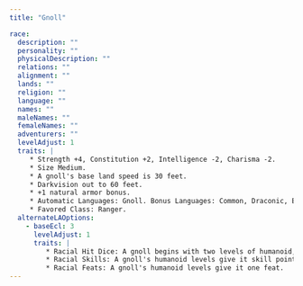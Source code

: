 ```yaml
---
title: "Gnoll"

race:
  description: ""
  personality: ""
  physicalDescription: ""
  relations: ""
  alignment: ""
  lands: ""
  religion: ""
  language: ""
  names: ""
  maleNames: ""
  femaleNames: ""
  adventurers: ""
  levelAdjust: 1
  traits: |
     * Strength +4, Constitution +2, Intelligence -2, Charisma -2.
     * Size Medium.
     * A gnoll's base land speed is 30 feet.
     * Darkvision out to 60 feet.
     * +1 natural armor bonus.
     * Automatic Languages: Gnoll. Bonus Languages: Common, Draconic, Elven, Goblin, Orc.
     * Favored Class: Ranger.
  alternateLAOptions:
    - baseEcl: 3
      levelAdjust: 1
      traits: |
         * Racial Hit Dice: A gnoll begins with two levels of humanoid, which provide 2d8 Hit Dice, a base attack bonus of +1, and base saving throw bonuses of Fort +3, Ref +0, and Will +0.
         * Racial Skills: A gnoll's humanoid levels give it skill points equal to 5 * (2 + Int modifier). Its class skills are {% skill_link listen %} and {% skill_link spot %}.
         * Racial Feats: A gnoll's humanoid levels give it one feat.
---
```

